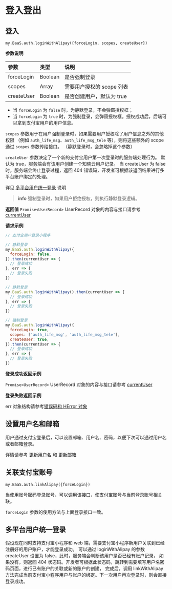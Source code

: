 # 登入登出

## 登入

`my.BaaS.auth.loginWithAlipay({forceLogin, scopes, createUser})`

**参数说明**

| 参数            | 类型    | 说明         |
| :-------------- | :------ | :----------- |
| forceLogin      | Boolean | 是否强制登录 |
| scopes          | Array   | 需要用户授权的 scope 列表 |
| createUser      | Boolean | 是否创建用户，默认为 true |

- 当 `forceLogin` 为 `false` 时，为静默登录，不会弹窗授权框；
- 当 `forceLogin` 为 `true` 时，为强制登录，会弹窗授权框。授权成功后，后端可以拿到支付宝用户的用户信息。

`scopes` 参数用于在用户强制登录时，如果需要用户授权除了用户信息之外的其他权限
（例如 `auth_life_msg`、`auth_life_msg_tele` 等），则将这些额外的 scope 通过 `scopes` 参数传给接口。
（静默登录时，会忽略掉这个参数）

`createUser` 参数决定了一个新的支付宝用户第一次登录时的服务端处理行为。
默认为 true，服务端会有该用户创建一个知晓云用户记录。
当 createUser 为 false 时，服务端会终止登录过程，返回 404 错误码，开发者可根据该返回结果进行多平台账户绑定的处理。

详见 [多平台用户统一登录](#多平台用户统一登录) 说明

> **info**
> 强制登录时，如果用户拒绝授权，则执行静默登录逻辑。

**返回值**
`Promise<UserRecord>`
UserRecord 对象的内容与接口请参考 [currentUser](/js-sdk/user.md)

**请求示例**

```js
// 支付宝用户登录小程序

// 静默登录
my.BaaS.auth.loginWithAlipay({
  forceLogin: false,
}).then(currentUser => {
  // 登录成功
}, err => {
  // 登录失败
})

// 静默登录
my.BaaS.auth.loginWithAlipay().then(currentUser => {
  // 登录成功
}, err => {
  // 登录失败
})

// 强制登录
my.BaaS.auth.loginWithAlipay({
  forceLogin: true,
  scopes: ['auth_life_msg', 'auth_life_msg_tele'],
  createUser: true,
}).then(currentUser => {
  // 登录成功
}, err => {
  // 登录失败
})
```

**登录成功返回示例**

`Promise<UserRecord>`
UserRecord 对象的内容与接口请参考 [currentUser](/js-sdk/user.md)

**登录失败返回示例**

err 对象结构请参考[错误码和 HError 对象](/js-sdk/error-code.md)

## 设置用户名和邮箱

用户通过支付宝登录后，可以设置邮箱、用户名、密码，以便下次可以通过用户名或者邮箱登录。

详情请参考 [更新用户名](../account.md) 和 [更新邮箱](../account.md)

## 关联支付宝账号

`my.BaaS.auth.linkAlipay({forceLogin})`

当使用账号密码登录账号，可以调用该接口，使支付宝账号与当前登录账号相关联。

`forceLogin` 参数的使用方法与上面登录接口一致。

## 多平台用户统一登录

假设现在同时支持支付宝小程序和 web 端，需要支付宝小程序新用户关联到已经注册好的用户账户，才能登录成功。
可以通过 loginWithAlipay 的参数 createUser 设置为 false，此时，服务端会判断该用户是否已经有账户记录，
如果没有，则返回 404 状态码。开发者可根据此状态码，跳转到需要填写用户名密码页面，进行已有账户的关联或新的账户的创建，
完成后，调用 linkWithAlipay 方法完成当前支付宝小程序用户与账户的绑定。下一次用户再次登录时，则会直接登录成功。

